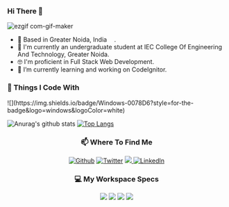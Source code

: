 ### Hi There 👋

<!-- <h3>Hey, nice to see you.</h3> -->

![ezgif com-gif-maker](https://user-images.githubusercontent.com/54449601/100186169-7f311180-2f0b-11eb-8abc-316061eb9678.gif)


- 📍 Based in Greater Noida, India <img src="https://github.com/chitrank0614/chitrank0614/blob/master/images/india.svg" width="13"/>.
- 🏢 I'm currently an undergraduate student at IEC College Of Engineering And Technology, Greater Noida.
- 🤓 I'm proficient in Full Stack Web Development.
- 🌱 I’m currently learning and working on CodeIgnitor.

<h3>🔧 Things I Code With</h3>
![](https://img.shields.io/badge/Windows-0078D6?style=for-the-badge&logo=windows&logoColor=white)


![Anurag's github stats](https://github-readme-stats.vercel.app/api?username=siddharthsonii&show_icons=true&hide=issues)
[![Top Langs](https://github-readme-stats.vercel.app/api/top-langs/?username=siddharthsonii&layout=compact)](https://github.com/anuraghazra/github-readme-stats)

<h3 align='center'>📫 Where To Find Me</h3>
<p align='center'>
  <a href="https://github.com/siddharthsonii" target="_blank"><img alt="Github" src="https://img.shields.io/badge/GitHub-%2312100E.svg?&style=for-the-badge&logo=Github&logoColor=white" /></a> 
  <a href="https://twitter.com/siddharthsonii" target="_blank"><img alt="Twitter" src="https://img.shields.io/badge/twitter-%231DA1F2.svg?&style=for-the-badge&logo=twitter&logoColor=white" /></a>
    <a href="https://instagram.com/siddharthsonii">
    <img src="https://img.shields.io/badge/instagram-%23E4405F.svg?&style=for-the-badge&logo=instagram&logoColor=white" />        
  </a>
  <a href="https://www.linkedin.com/in/siddharth-soni-b1ab99147" target="_blank"><img alt="LinkedIn" src="https://img.shields.io/badge/linkedin-%230077B5.svg?&style=for-the-badge&logo=linkedin&logoColor=white" /></a> 
</p>
<h3 align='center'>💻 My Workspace Specs</h3>
<p align='center'>
  <img src="https://img.shields.io/badge/OS-Windows_10-informational?style=for-the-badge&logo=windows&logoColor=white" />
  <img src="https://img.shields.io/badge/intel-core%20i5%208th-%230071C5.svg?&style=for-the-badge&logo=intel&logoColor=white" />
  <img src="https://img.shields.io/badge/RAM-8GB-%230071C5.svg?&style=for-the-badge&logo=ram&logoColor=white" />
  <img src="https://img.shields.io/badge/nvidia-gtx%201050%20ti-%2376B900.svg?&style=for-the-badge&logo=nvidia&logoColor=white" />
</p>


